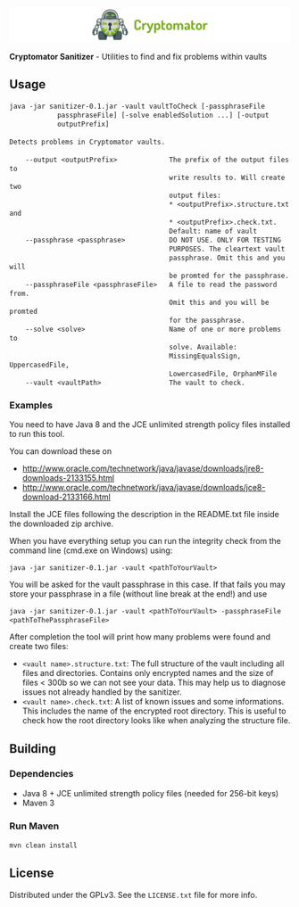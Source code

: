 ![cryptomator](cryptomator.png)

**Cryptomator Sanitizer** - Utilities to find and fix problems within vaults

## Usage

```
java -jar sanitizer-0.1.jar -vault vaultToCheck [-passphraseFile
            passphraseFile] [-solve enabledSolution ...] [-output
            outputPrefix]

Detects problems in Cryptomator vaults.

    --output <outputPrefix>             The prefix of the output files to
                                        write results to. Will create two
                                        output files:
                                        * <outputPrefix>.structure.txt and
                                        * <outputPrefix>.check.txt.
                                        Default: name of vault
    --passphrase <passphrase>           DO NOT USE. ONLY FOR TESTING
                                        PURPOSES. The cleartext vault
                                        passphrase. Omit this and you will
                                        be promted for the passphrase.
    --passphraseFile <passphraseFile>   A file to read the password from.
                                        Omit this and you will be promted
                                        for the passphrase.
    --solve <solve>                     Name of one or more problems to
                                        solve. Available:
                                        MissingEqualsSign, UppercasedFile,
                                        LowercasedFile, OrphanMFile
    --vault <vaultPath>                 The vault to check.
```

### Examples

You need to have Java 8 and the JCE unlimited strength policy files installed to run this tool.

You can download these on
* http://www.oracle.com/technetwork/java/javase/downloads/jre8-downloads-2133155.html
* http://www.oracle.com/technetwork/java/javase/downloads/jce8-download-2133166.html

Install the JCE files following the description in the README.txt file inside the downloaded zip archive.

When you have everything setup you can run the integrity check from the command line (cmd.exe on Windows) using:

```
java -jar sanitizer-0.1.jar -vault <pathToYourVault>
```

You will be asked for the vault passphrase in this case. If that fails you may store your passphrase in a file (without line break at the end!) and use

```
java -jar sanitizer-0.1.jar -vault <pathToYourVault> -passphraseFile <pathToThePassphraseFile>
```

After completion the tool will print how many problems were found and create two files:

* `<vault name>.structure.txt`: The full structure of the vault including all files and directories. Contains only encrypted names and the size of files < 300b so we can not see your data. This may help us to diagnose issues not already handled by the sanitizer.
* `<vault name>.check.txt`: A list of known issues and some informations. This includes the name of the encrypted root directory. This is useful to check how the root directory looks like when analyzing the structure file.

## Building

### Dependencies

* Java 8 + JCE unlimited strength policy files (needed for 256-bit keys)
* Maven 3

### Run Maven

```bash
mvn clean install
```

## License

Distributed under the GPLv3. See the `LICENSE.txt` file for more info.
